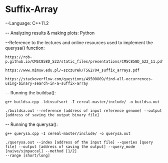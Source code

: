 # Suffix-Array

--Language: C++11.2

-- Analyzing results & making plots: Python

--Reference to the lectures and online resources used to implement the querysa() function:

    https://rob-p.github.io/CMSC858D_S22/static_files/presentations/CMSC858D_S22_11.pdf
    
    https://www.mimuw.edu.pl/~szczurek/TSG2/04_suffix_arrays.pdf
    
    https://stackoverflow.com/questions/49500809/find-all-occurrences-using-binary-search-in-a-suffix-array
    
-- Running the buildsa(): 

    g++ buildsa.cpp -ldivsufsort -I cereal-master/include/ -o buildsa.out
    
    ./buildsa.out --reference [address of input reference genome] --output [address of saving the output binary file]
    
-- Running the querysa(): 

    g++ querysa.cpp -I cereal-master/include/ -o querysa.out
    
    ./querysa.out --index [address of the input file] --queries [query file] --output [address of saving the output] --query_mode [naive/simpaccel] --method [1/2]
    --range [short/long]
    
    
